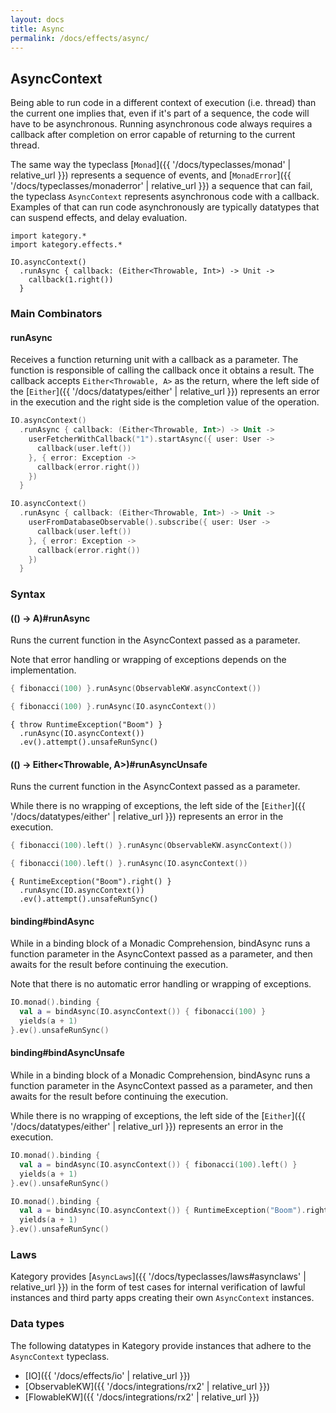 ```yaml
---
layout: docs
title: Async
permalink: /docs/effects/async/
---
```


## AsyncContext

Being able to run code in a different context of execution (i.e. thread) than the current one implies that, even if it's part of a sequence, the code will have to be asynchronous.
Running asynchronous code always requires a callback after completion on error capable of returning to the current thread.

The same way the typeclass [`Monad`]({{ '/docs/typeclasses/monad' | relative_url }}) represents a sequence of events, and [`MonadError`]({{ '/docs/typeclasses/monaderror' | relative_url }}) a sequence that can fail, the typeclass `AsyncContext` represents asynchronous code with a callback.
Examples of that can run code asynchronously are typically datatypes that can suspend effects, and delay evaluation.

```kotlin:ank
import kategory.*
import kategory.effects.*

IO.asyncContext()
  .runAsync { callback: (Either<Throwable, Int>) -> Unit -> 
    callback(1.right()) 
  }
```

### Main Combinators

#### runAsync

Receives a function returning unit with a callback as a parameter.
The function is responsible of calling the callback once it obtains a result.
The callback accepts `Either<Throwable, A>` as the return, where the left side of the [`Either`]({{ '/docs/datatypes/either' | relative_url }}) represents an error in the execution and the right side is the completion value of the operation.

```kotlin
IO.asyncContext()
  .runAsync { callback: (Either<Throwable, Int>) -> Unit -> 
    userFetcherWithCallback("1").startAsync({ user: User ->
      callback(user.left())
    }, { error: Exception ->
      callback(error.right())
    })
  }
```

```kotlin
IO.asyncContext()
  .runAsync { callback: (Either<Throwable, Int>) -> Unit -> 
    userFromDatabaseObservable().subscribe({ user: User ->
      callback(user.left())
    }, { error: Exception ->
      callback(error.right())
    })
  }
```

### Syntax

#### (() -> A)#runAsync

Runs the current function in the AsyncContext passed as a parameter.

Note that error handling or wrapping of exceptions depends on the implementation.

```kotlin
{ fibonacci(100) }.runAsync(ObservableKW.asyncContext())
```

```kotlin
{ fibonacci(100) }.runAsync(IO.asyncContext())
```

```kotlin:ank
{ throw RuntimeException("Boom") }
  .runAsync(IO.asyncContext())
  .ev().attempt().unsafeRunSync()
```

#### (() -> Either<Throwable, A>)#runAsyncUnsafe

Runs the current function in the AsyncContext passed as a parameter.

While there is no wrapping of exceptions, the left side of the [`Either`]({{ '/docs/datatypes/either' | relative_url }}) represents an error in the execution.

```kotlin
{ fibonacci(100).left() }.runAsync(ObservableKW.asyncContext())
```

```kotlin
{ fibonacci(100).left() }.runAsync(IO.asyncContext())
```

```kotlin:ank
{ RuntimeException("Boom").right() }
  .runAsync(IO.asyncContext())
  .ev().attempt().unsafeRunSync()
```

#### binding#bindAsync

While in a binding block of a Monadic Comprehension, bindAsync runs a function parameter in the AsyncContext passed as a parameter,
and then awaits for the result before continuing the execution.

Note that there is no automatic error handling or wrapping of exceptions.

```kotlin
IO.monad().binding {
  val a = bindAsync(IO.asyncContext()) { fibonacci(100) }
  yields(a + 1)
}.ev().unsafeRunSync()
```

#### binding#bindAsyncUnsafe

While in a binding block of a Monadic Comprehension, bindAsync runs a function parameter in the AsyncContext passed as a parameter,
and then awaits for the result before continuing the execution.

While there is no wrapping of exceptions, the left side of the [`Either`]({{ '/docs/datatypes/either' | relative_url }}) represents an error in the execution.

```kotlin
IO.monad().binding {
  val a = bindAsync(IO.asyncContext()) { fibonacci(100).left() }
  yields(a + 1)
}.ev().unsafeRunSync()
```

```kotlin
IO.monad().binding {
  val a = bindAsync(IO.asyncContext()) { RuntimeException("Boom").right() }
  yields(a + 1)
}.ev().unsafeRunSync()
```

### Laws

Kategory provides [`AsyncLaws`]({{ '/docs/typeclasses/laws#asynclaws' | relative_url }}) in the form of test cases for internal verification of lawful instances and third party apps creating their own `AsyncContext` instances.

### Data types

The following datatypes in Kategory provide instances that adhere to the `AsyncContext` typeclass.

- [IO]({{ '/docs/effects/io' | relative_url }})
- [ObservableKW]({{ '/docs/integrations/rx2' | relative_url }})
- [FlowableKW]({{ '/docs/integrations/rx2' | relative_url }})
